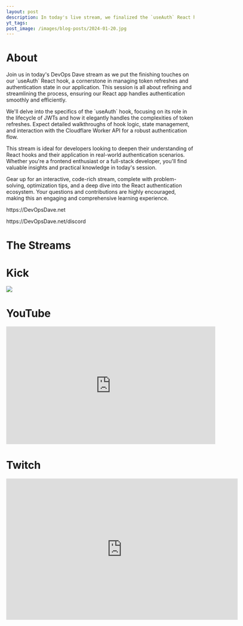```yaml
---
layout: post
description: In today's live stream, we finalized the `useAuth` React hook, enhancing our application's authentication flow. We meticulously coded and refined the process of handling token refreshes, ensuring seamless and secure user sessions in our React app. This session provided in-depth knowledge and practical strategies for managing authentication state effectively in modern web applications.
yt_tags:
post_image: /images/blog-posts/2024-01-20.jpg
---
```


<div class="content-wrapper">
    <h1>About</h1>
    <p class="top-margin-blog-post">
        Join us in today's DevOps Dave stream as we put the finishing touches on our `useAuth` React hook, a cornerstone in managing token refreshes and authentication state in our application. This session is all about refining and streamlining the process, ensuring our React app handles authentication smoothly and efficiently.
    </p>
    <p class="top-margin-blog-post">
        We'll delve into the specifics of the `useAuth` hook, focusing on its role in the lifecycle of JWTs and how it elegantly handles the complexities of token refreshes. Expect detailed walkthroughs of hook logic, state management, and interaction with the Cloudflare Worker API for a robust authentication flow.
    </p>
    <p class="top-margin-blog-post">
        This stream is ideal for developers looking to deepen their understanding of React hooks and their application in real-world authentication scenarios. Whether you're a frontend enthusiast or a full-stack developer, you'll find valuable insights and practical knowledge in today's session.
    </p>
    <p class="top-margin-blog-post">
        Gear up for an interactive, code-rich stream, complete with problem-solving, optimization tips, and a deep dive into the React authentication ecosystem. Your questions and contributions are highly encouraged, making this an engaging and comprehensive learning experience.
    </p>
    <p class="top-margin-blog-post">
        https://DevOpsDave.net
    </p>
    <p class="top-margin-blog-post">
        https://DevOpsDave.net/discord
    </p>
</div>
<div class="content-wrapper">
    <h1>The Streams</h1>
    <div class="embed-wrapper">
        <div class="embed-title"><h1>Kick</h1></div>
        <div class="embed">
            <a href="https://kick.com/video/8dfbba48-3d4f-4c7c-aafc-f6828adc3f35" target="_blank">
                <img src="https://images.kick.com/video_thumbnails/QXi6QSVtOH5v/WkBhzHPmmr3U/360.webp">
            </a>
        </div>
    </div>
    <div class="embed-wrapper">
        <div class="embed-title"><h1>YouTube</h1></div>
        <div class="embed">
            <iframe width="560" height="315" src="https://www.youtube.com/embed/EDKa3iztg20?si=-_0muZUw923lrHlv&amp;start=127" title="YouTube video player" frameborder="0" allow="accelerometer; autoplay; clipboard-write; encrypted-media; gyroscope; picture-in-picture; web-share" allowfullscreen></iframe>
        </div>
    </div>
        <div class="embed-wrapper">
        <div class="embed-title"><h1>Twitch</h1></div>
        <div class="embed">
            <iframe src="https://player.twitch.tv/?video=2038089182&parent=devopsdave.net" frameborder="0" autoplay="false" allowfullscreen="true" scrolling="no" height="378" width="620"></iframe>
        </div>
    </div>
</div>
